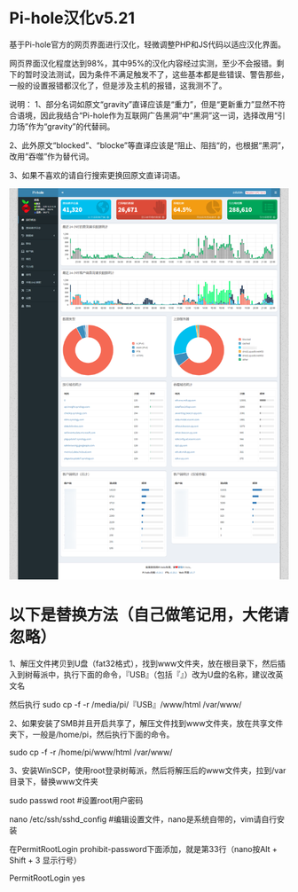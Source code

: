 # Pi-hole汉化v5.21
基于Pi-hole官方的网页界面进行汉化，轻微调整PHP和JS代码以适应汉化界面。

网页界面汉化程度达到98%，其中95%的汉化内容经过实测，至少不会报错。剩下的暂时没法测试，因为条件不满足触发不了，这些基本都是些错误、警告那些，一般的设置报错都汉化了，但是涉及主机的报错，这我测不了。

说明：
1、部分名词如原文“gravity”直译应该是“重力”，但是“更新重力”显然不符合语境，因此我结合“Pi-hole作为互联网广告黑洞”中“黑洞”这一词，选择改用“引力场”作为“gravity”的代替祠。

2、此外原文“blocked”、“blocke”等直译应该是“阻止、阻挡“的，也根据“黑洞”，改用“吞噬”作为替代词。

3、如果不喜欢的请自行搜索更换回原文直译词语。

![image](https://github.com/MrHousehao/Pi-hole-Chinese/blob/Pi-hole-Chinese/scrnli_2022_11_17%2022-07-09.png)

# 以下是替换方法（自己做笔记用，大佬请忽略）

1、解压文件拷贝到U盘（fat32格式），找到www文件夹，放在根目录下，然后插入到树莓派中，执行下面的命令，『USB』（包括『』）改为U盘的名称，建议改英文名

然后执行 sudo cp -f -r /media/pi/『USB』/www/html /var/www/

2、如果安装了SMB并且开启共享了，解压文件找到www文件夹，放在共享文件夹下，一般是/home/pi，然后执行下面的命令。

sudo cp -f -r /home/pi/www/html /var/www/

3、安装WinSCP，使用root登录树莓派，然后将解压后的www文件夹，拉到/var目录下，替换www文件夹

sudo passwd root			#设置root用户密码

nano /etc/ssh/sshd_config	#编辑设置文件，nano是系统自带的，vim请自行安装

在PermitRootLogin prohibit-password下面添加，就是第33行（nano按Alt + Shift + 3 显示行号）

PermitRootLogin yes
